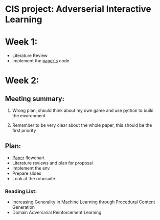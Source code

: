 # CIS project: Adverserial Interactive Learning


# Week 1:
- Literature Review
- Implement the [paper's](https://arxiv.org/pdf/2103.04847.pdf) code


# Week 2:
## Meeting summary:

1. Wrong plan, should think about my own game and use python to build the environment

2. Remember to be very clear about the whole paper, this should be the first priority

## Plan:
- [Paper](https://arxiv.org/pdf/2103.04847.pdf) flowchart
- Literature reviews and plan for proposal
- Implement the env
- Prepare slides
- Look at the robosuite
### Reading List:
 - Increasing Generality in Machine Learning through
Procedural Content Generation
 - Domain Adversarial Reinforcement Learning